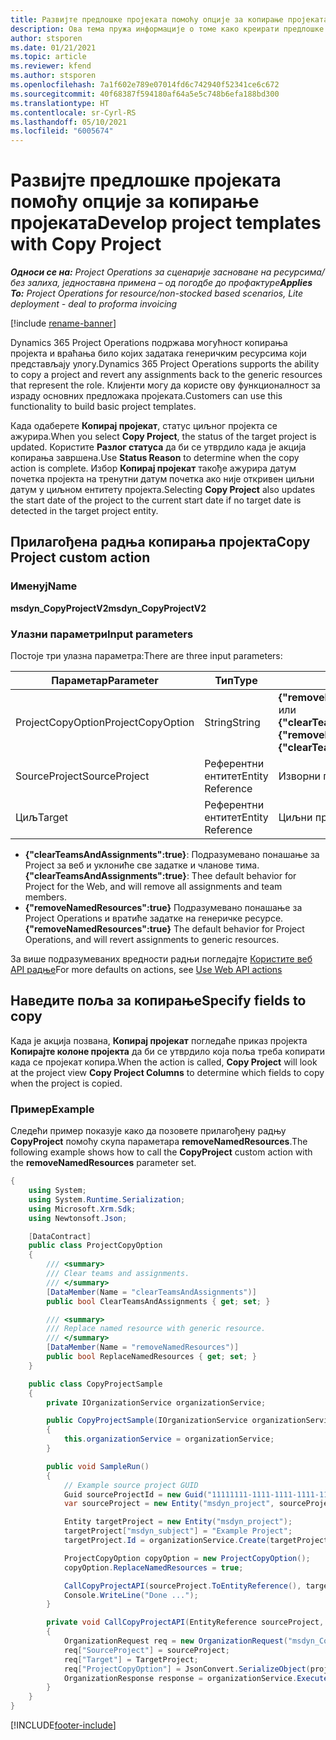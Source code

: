 ```yaml
---
title: Развијте предлошке пројеката помоћу опције за копирање пројеката
description: Ова тема пружа информације о томе како креирати предлошке пројеката помоћу прилагођене радње Копирање пројекта.
author: stsporen
ms.date: 01/21/2021
ms.topic: article
ms.reviewer: kfend
ms.author: stsporen
ms.openlocfilehash: 7a1f602e789e07014fd6c742940f52341ce6c672
ms.sourcegitcommit: 40f68387f594180af64a5e5c748b6efa188bd300
ms.translationtype: HT
ms.contentlocale: sr-Cyrl-RS
ms.lasthandoff: 05/10/2021
ms.locfileid: "6005674"
---
```

# <a name="develop-project-templates-with-copy-project"></a><span data-ttu-id="5377b-103">Развијте предлошке пројеката помоћу опције за копирање пројеката</span><span class="sxs-lookup"><span data-stu-id="5377b-103">Develop project templates with Copy Project</span></span>

<span data-ttu-id="5377b-104">_**Односи се на:** Project Operations за сценарије засноване на ресурсима/без залиха, једноставна примена – од погодбе до профактуре_</span><span class="sxs-lookup"><span data-stu-id="5377b-104">_**Applies To:** Project Operations for resource/non-stocked based scenarios, Lite deployment - deal to proforma invoicing_</span></span>

[!include [rename-banner](~/includes/cc-data-platform-banner.md)]

<span data-ttu-id="5377b-105">Dynamics 365 Project Operations подржава могућност копирања пројекта и враћања било којих задатака генеричким ресурсима који представљају улогу.</span><span class="sxs-lookup"><span data-stu-id="5377b-105">Dynamics 365 Project Operations supports the ability to copy a project and revert any assignments back to the generic resources that represent the role.</span></span> <span data-ttu-id="5377b-106">Клијенти могу да користе ову функционалност за израду основних предложака пројеката.</span><span class="sxs-lookup"><span data-stu-id="5377b-106">Customers can use this functionality to build basic project templates.</span></span>

<span data-ttu-id="5377b-107">Када одаберете **Копирај пројекат**, статус циљног пројекта се ажурира.</span><span class="sxs-lookup"><span data-stu-id="5377b-107">When you select **Copy Project**, the status of the target project is updated.</span></span> <span data-ttu-id="5377b-108">Користите **Разлог статуса** да би се утврдило када је акција копирања завршена.</span><span class="sxs-lookup"><span data-stu-id="5377b-108">Use **Status Reason** to determine when the copy action is complete.</span></span> <span data-ttu-id="5377b-109">Избор **Копирај пројекат** такође ажурира датум почетка пројекта на тренутни датум почетка ако није откривен циљни датум у циљном ентитету пројекта.</span><span class="sxs-lookup"><span data-stu-id="5377b-109">Selecting **Copy Project** also updates the start date of the project to the current start date if no target date is detected in the target project entity.</span></span>

## <a name="copy-project-custom-action"></a><span data-ttu-id="5377b-110">Прилагођена радња копирања пројекта</span><span class="sxs-lookup"><span data-stu-id="5377b-110">Copy Project custom action</span></span> 

### <a name="name"></a><span data-ttu-id="5377b-111">Именуј</span><span class="sxs-lookup"><span data-stu-id="5377b-111">Name</span></span> 

<span data-ttu-id="5377b-112">**msdyn_CopyProjectV2**</span><span class="sxs-lookup"><span data-stu-id="5377b-112">**msdyn_CopyProjectV2**</span></span>

### <a name="input-parameters"></a><span data-ttu-id="5377b-113">Улазни параметри</span><span class="sxs-lookup"><span data-stu-id="5377b-113">Input parameters</span></span>
<span data-ttu-id="5377b-114">Постоје три улазна параметра:</span><span class="sxs-lookup"><span data-stu-id="5377b-114">There are three input parameters:</span></span>

| <span data-ttu-id="5377b-115">Параметар</span><span class="sxs-lookup"><span data-stu-id="5377b-115">Parameter</span></span>          | <span data-ttu-id="5377b-116">Тип</span><span class="sxs-lookup"><span data-stu-id="5377b-116">Type</span></span>   | <span data-ttu-id="5377b-117">Вредности</span><span class="sxs-lookup"><span data-stu-id="5377b-117">Values</span></span>                                                   | 
|--------------------|--------|----------------------------------------------------------|
| <span data-ttu-id="5377b-118">ProjectCopyOption</span><span class="sxs-lookup"><span data-stu-id="5377b-118">ProjectCopyOption</span></span>  | <span data-ttu-id="5377b-119">String</span><span class="sxs-lookup"><span data-stu-id="5377b-119">String</span></span> | <span data-ttu-id="5377b-120">**{"removeNamedResources":true}** или **{"clearTeamsAndAssignments":true}**</span><span class="sxs-lookup"><span data-stu-id="5377b-120">**{"removeNamedResources":true}** or **{"clearTeamsAndAssignments":true}**</span></span> |
| <span data-ttu-id="5377b-121">SourceProject</span><span class="sxs-lookup"><span data-stu-id="5377b-121">SourceProject</span></span>      | <span data-ttu-id="5377b-122">Референтни ентитет</span><span class="sxs-lookup"><span data-stu-id="5377b-122">Entity Reference</span></span> | <span data-ttu-id="5377b-123">Изворни пројекат</span><span class="sxs-lookup"><span data-stu-id="5377b-123">Source Project</span></span> |
| <span data-ttu-id="5377b-124">Циљ</span><span class="sxs-lookup"><span data-stu-id="5377b-124">Target</span></span>             | <span data-ttu-id="5377b-125">Референтни ентитет</span><span class="sxs-lookup"><span data-stu-id="5377b-125">Entity Reference</span></span> | <span data-ttu-id="5377b-126">Циљни пројекат</span><span class="sxs-lookup"><span data-stu-id="5377b-126">Target Project</span></span> |


- <span data-ttu-id="5377b-127">**{"clearTeamsAndAssignments":true}**: Подразумевано понашање за Project за веб и уклониће све задатке и чланове тима.</span><span class="sxs-lookup"><span data-stu-id="5377b-127">**{"clearTeamsAndAssignments":true}**: Thee default behavior for Project for the Web, and will remove all assignments and team members.</span></span>
- <span data-ttu-id="5377b-128">**{"removeNamedResources":true}** Подразумевано понашање за Project Operations и вратиће задатке на генеричке ресурсе.</span><span class="sxs-lookup"><span data-stu-id="5377b-128">**{"removeNamedResources":true}** The default behavior for Project Operations, and will revert assignments to generic resources.</span></span>

<span data-ttu-id="5377b-129">За више подразумеваних вредности радњи погледајте [Користите веб API радње](/powerapps/developer/common-data-service/webapi/use-web-api-actions)</span><span class="sxs-lookup"><span data-stu-id="5377b-129">For more defaults on actions, see [Use Web API actions](/powerapps/developer/common-data-service/webapi/use-web-api-actions)</span></span>

## <a name="specify-fields-to-copy"></a><span data-ttu-id="5377b-130">Наведите поља за копирање</span><span class="sxs-lookup"><span data-stu-id="5377b-130">Specify fields to copy</span></span> 
<span data-ttu-id="5377b-131">Када је акција позвана, **Копирај пројекат** погледаће приказ пројекта **Копирајте колоне пројекта** да би се утврдило која поља треба копирати када се пројекат копира.</span><span class="sxs-lookup"><span data-stu-id="5377b-131">When the action is called, **Copy Project** will look at the project view **Copy Project Columns** to determine which fields to copy when the project is copied.</span></span>


### <a name="example"></a><span data-ttu-id="5377b-132">Пример</span><span class="sxs-lookup"><span data-stu-id="5377b-132">Example</span></span>
<span data-ttu-id="5377b-133">Следећи пример показује како да позовете прилагођену радњу **CopyProject** помоћу скупа параметара **removeNamedResources**.</span><span class="sxs-lookup"><span data-stu-id="5377b-133">The following example shows how to call the **CopyProject** custom action with the **removeNamedResources** parameter set.</span></span>
```C#
{
    using System;
    using System.Runtime.Serialization;
    using Microsoft.Xrm.Sdk;
    using Newtonsoft.Json;

    [DataContract]
    public class ProjectCopyOption
    {
        /// <summary>
        /// Clear teams and assignments.
        /// </summary>
        [DataMember(Name = "clearTeamsAndAssignments")]
        public bool ClearTeamsAndAssignments { get; set; }

        /// <summary>
        /// Replace named resource with generic resource.
        /// </summary>
        [DataMember(Name = "removeNamedResources")]
        public bool ReplaceNamedResources { get; set; }
    }

    public class CopyProjectSample
    {
        private IOrganizationService organizationService;

        public CopyProjectSample(IOrganizationService organizationService)
        {
            this.organizationService = organizationService;
        }

        public void SampleRun()
        {
            // Example source project GUID
            Guid sourceProjectId = new Guid("11111111-1111-1111-1111-111111111111");
            var sourceProject = new Entity("msdyn_project", sourceProjectId);

            Entity targetProject = new Entity("msdyn_project");
            targetProject["msdyn_subject"] = "Example Project";
            targetProject.Id = organizationService.Create(targetProject);

            ProjectCopyOption copyOption = new ProjectCopyOption();
            copyOption.ReplaceNamedResources = true;

            CallCopyProjectAPI(sourceProject.ToEntityReference(), targetProject.ToEntityReference(), copyOption);
            Console.WriteLine("Done ...");
        }

        private void CallCopyProjectAPI(EntityReference sourceProject, EntityReference TargetProject, ProjectCopyOption projectCopyOption)
        {
            OrganizationRequest req = new OrganizationRequest("msdyn_CopyProjectV2");
            req["SourceProject"] = sourceProject;
            req["Target"] = TargetProject;
            req["ProjectCopyOption"] = JsonConvert.SerializeObject(projectCopyOption);
            OrganizationResponse response = organizationService.Execute(req);
        }
    }
}
```


[!INCLUDE[footer-include](../includes/footer-banner.md)]
